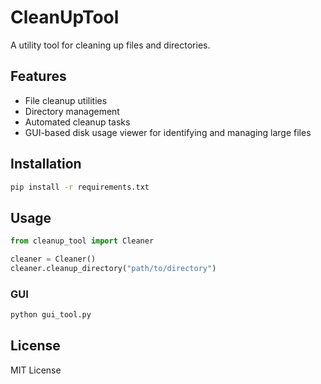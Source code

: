 # CleanUpTool

A utility tool for cleaning up files and directories.

## Features

- File cleanup utilities
- Directory management
- Automated cleanup tasks
- GUI-based disk usage viewer for identifying and managing large files

## Installation

```bash
pip install -r requirements.txt
```

## Usage

```python
from cleanup_tool import Cleaner

cleaner = Cleaner()
cleaner.cleanup_directory("path/to/directory")
```

### GUI

```bash
python gui_tool.py
```

## License

MIT License
